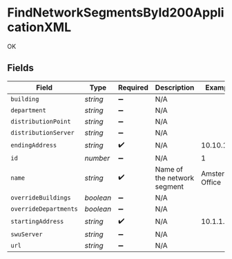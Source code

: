 # FindNetworkSegmentsById200ApplicationXML

OK


## Fields

| Field                       | Type                        | Required                    | Description                 | Example                     |
| --------------------------- | --------------------------- | --------------------------- | --------------------------- | --------------------------- |
| `building`                  | *string*                    | :heavy_minus_sign:          | N/A                         |                             |
| `department`                | *string*                    | :heavy_minus_sign:          | N/A                         |                             |
| `distributionPoint`         | *string*                    | :heavy_minus_sign:          | N/A                         |                             |
| `distributionServer`        | *string*                    | :heavy_minus_sign:          | N/A                         |                             |
| `endingAddress`             | *string*                    | :heavy_check_mark:          | N/A                         | 10.10.1.1                   |
| `id`                        | *number*                    | :heavy_minus_sign:          | N/A                         | 1                           |
| `name`                      | *string*                    | :heavy_check_mark:          | Name of the network segment | Amsterdam Office            |
| `overrideBuildings`         | *boolean*                   | :heavy_minus_sign:          | N/A                         |                             |
| `overrideDepartments`       | *boolean*                   | :heavy_minus_sign:          | N/A                         |                             |
| `startingAddress`           | *string*                    | :heavy_check_mark:          | N/A                         | 10.1.1.1                    |
| `swuServer`                 | *string*                    | :heavy_minus_sign:          | N/A                         |                             |
| `url`                       | *string*                    | :heavy_minus_sign:          | N/A                         |                             |